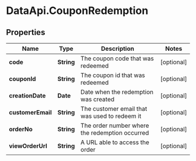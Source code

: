 # DataApi.CouponRedemption

## Properties
Name | Type | Description | Notes
------------ | ------------- | ------------- | -------------
**code** | **String** | The coupon code that was redeemed | [optional] 
**couponId** | **String** | The coupon id that was redeemed | [optional] 
**creationDate** | **Date** | Date when the redemption was created | [optional] 
**customerEmail** | **String** | The customer email that was used to redeem it | [optional] 
**orderNo** | **String** | The order number where the redemption occurred | [optional] 
**viewOrderUrl** | **String** | A URL able to access the order | [optional] 
